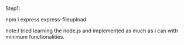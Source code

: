 
Step1:

npm i express express-fileupload


note:I tried learning the node.js and implemented as much as i can with minimum functionalities.


